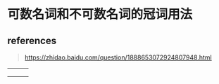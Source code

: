 # 可数名词和不可数名词的冠词用法

## references

> https://zhidao.baidu.com/question/1888653072924807948.html

|      |      |      |
| ---- | ---- | ---- |
|      |      |      |
|      |      |      |
|      |      |      |

